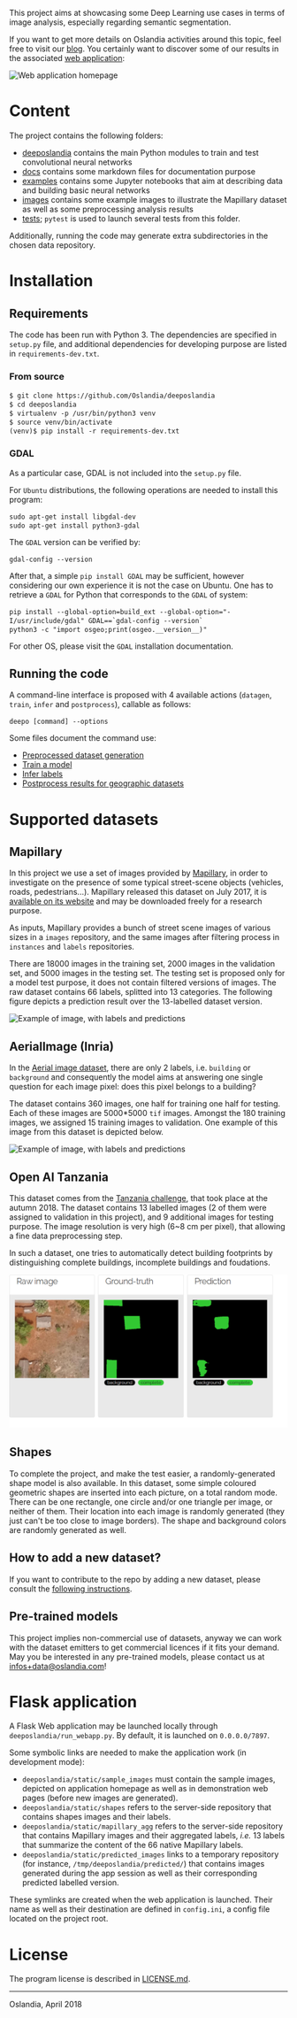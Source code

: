 
This project aims at showcasing some Deep Learning use cases in terms of image
analysis, especially regarding semantic segmentation.

If you want to get more details on Oslandia activities around this topic, feel
free to visit our [blog](http://oslandia.com/en/blog/). You certainly want to
discover some of our results in the
associated [web application](http://data.oslandia.io/deeposlandia):

![Web application homepage](./images/webapp_homepage.png)

# Content

The project contains the following folders:

+ [deeposlandia](./deeposlandia) contains the main Python modules to train and
  test convolutional neural networks
+ [docs](./docs) contains some markdown files for documentation purpose
+ [examples](./examples) contains some Jupyter notebooks that aim at
  describing data and building basic neural networks
+ [images](./images) contains some example images to illustrate the Mapillary
  dataset as well as some preprocessing analysis results
+ [tests](./tests); `pytest` is used to launch several tests from this folder.

Additionally, running the code may generate extra subdirectories in the chosen
data repository.

# Installation

## Requirements

The code has been run with Python 3. The dependencies are specified in
`setup.py` file, and additional dependencies for developing purpose are listed
in `requirements-dev.txt`.

### From source

```
$ git clone https://github.com/Oslandia/deeposlandia
$ cd deeposlandia
$ virtualenv -p /usr/bin/python3 venv
$ source venv/bin/activate
(venv)$ pip install -r requirements-dev.txt
```

### GDAL

As a particular case, GDAL is not included into the `setup.py` file.

For `Ubuntu` distributions, the following operations are needed to install this
program:

```
sudo apt-get install libgdal-dev
sudo apt-get install python3-gdal
```

The `GDAL` version can be verified by:

```
gdal-config --version
```

After that, a simple `pip install GDAL` may be sufficient, however considering
our own experience it is not the case on Ubuntu. One has to retrieve a `GDAL`
for Python that corresponds to the `GDAL` of system:

```
pip install --global-option=build_ext --global-option="-I/usr/include/gdal" GDAL==`gdal-config --version`
python3 -c "import osgeo;print(osgeo.__version__)"
```

For other OS, please visit the `GDAL` installation documentation.

## Running the code

A command-line interface is proposed with 4 available actions (`datagen`,
`train`, `infer` and `postprocess`), callable as follows:

```
deepo [command] --options
```

Some files document the command use:

- [Preprocessed dataset generation](./docs/preprocessing.md)
- [Train a model](./docs/training.md)
- [Infer labels](./docs/inference.md)
- [Postprocess results for geographic datasets](./docs/postprocess.md)

# Supported datasets

## Mapillary

In this project we use a set of images provided
by [Mapillary](https://www.mapillary.com/), in order to investigate on the
presence of some typical street-scene objects (vehicles, roads,
pedestrians...). Mapillary released this dataset on July 2017, it
is [available on its website](https://www.mapillary.com/dataset/vistas) and may
be downloaded freely for a research purpose.

As inputs, Mapillary provides a bunch of street scene images of various sizes
in a `images` repository, and the same images after filtering process in
`instances` and `labels` repositories.

There are 18000 images in the training set, 2000 images in the validation set,
and 5000 images in the testing set. The testing set is proposed only for a
model test purpose, it does not contain filtered versions of images. The raw
dataset contains 66 labels, splitted into 13 categories. The following figure
depicts a prediction result over the 13-labelled dataset version.

![Example of image, with labels and predictions](./images/mapillary_prediction_example.png)

## AerialImage (Inria)

In the [Aerial image dataset](https://project.inria.fr/aerialimagelabeling/files/),
there are only 2 labels, i.e. `building` or `background` and consequently the
model aims at answering one single question for each image pixel: does this
pixel belongs to a building?

The dataset contains 360 images, one half for training one half for
testing. Each of these images are 5000*5000 `tif` images. Amongst the 180
training images, we assigned 15 training images to validation. One example of
this image from this dataset is depicted below.

![Example of image, with labels and predictions](./images/aerial_prediction_example.png)

## Open AI Tanzania

This dataset comes from
the
[Tanzania challenge](https://blog.werobotics.org/2018/08/06/welcome-to-the-open-ai-tanzania-challenge/),
that took place at the autumn 2018. The dataset contains 13 labelled images (2
of them were assigned to validation in this project), and 9 additional images
for testing purpose. The image resolution is very high (6~8 cm per pixel), that
allowing a fine data preprocessing step.

In such a dataset, one tries to automatically detect building footprints by
distinguishing complete buildings, incomplete buildings and foudations.

![Example of image, with labels and predictions](./images/tanzania_prediction_example.png)

## Shapes

To complete the project, and make the test easier, a randomly-generated shape
model is also available. In this dataset, some simple coloured geometric shapes
are inserted into each picture, on a total random mode. There can be one
rectangle, one circle and/or one triangle per image, or neither of them. Their
location into each image is randomly generated (they just can't be too close to
image borders). The shape and background colors are randomly generated as well.

## How to add a new dataset?

If you want to contribute to the repo by adding a new dataset, please consult the [following instructions](./docs/add_a_dataset.md).

## Pre-trained models

This project implies non-commercial use of datasets, anyway we can work with
the dataset emitters to get commercial licences if it fits your demand. May you
be interested in any pre-trained models, please contact us at
infos+data@oslandia.com!

# Flask application

A Flask Web application may be launched locally through
`deeposlandia/run_webapp.py`. By default, it is launched on `0.0.0.0/7897`.

Some symbolic links are needed to make the application work (in development
mode):
+ `deeposlandia/static/sample_images` must contain the sample images, depicted
  on application homepage as well as in demonstration web pages (before new
  images are generated).
+ `deeposlandia/static/shapes` refers to the server-side repository that
  contains shapes images and their labels.
+ `deeposlandia/static/mapillary_agg` refers to the server-side repository that
  contains Mapillary images and their aggregated labels, *i.e.* 13 labels that
  summarize the content of the 66 native Mapillary labels.
+ `deeposlandia/static/predicted_images` links to a temporary repository (for
  instance, `/tmp/deeposlandia/predicted/`) that contains images generated
  during the app session as well as their corresponding predicted labelled
  version.

These symlinks are created when the web application is launched. Their name as
well as their destination are defined in `config.ini`, a config file located on
the project root.

# License

The program license is described in [LICENSE.md](./LICENSE.md).

___

Oslandia, April 2018
